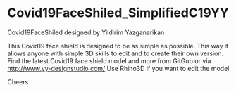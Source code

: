 # Covid19FaceShiled_SimplifiedC19YY
Covid19FaceShiled designed by Yildirim Yazganarikan

This Covid19 face shield is designed to be as simple as possible.
This way it allows anyone with simple 3D skills to edit and to create their own version.
Find the latest Covid19 face shield model and more from GitGub or via http://www.yy-designstudio.com/
Use Rhino3D if you want to edit the model

Cheers
